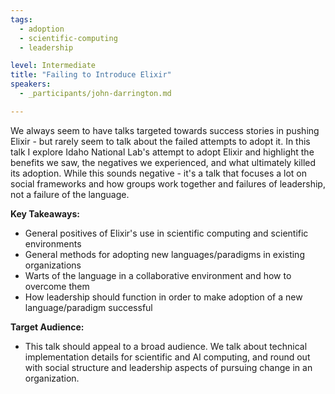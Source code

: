 ```yaml
---
tags: 
  - adoption
  - scientific-computing
  - leadership

level: Intermediate
title: "Failing to Introduce Elixir"
speakers: 
  - _participants/john-darrington.md

---
```

We always seem to have talks targeted towards success stories in pushing Elixir - but rarely seem to talk about the failed attempts to adopt it. In this talk I explore Idaho National Lab's attempt to adopt Elixir and highlight the benefits we saw, the negatives we experienced, and what ultimately killed its adoption. While this sounds negative - it's a talk that focuses a lot on social frameworks and how groups work together and failures of leadership, not a failure of the language.

**Key Takeaways:**

- General positives of Elixir's use in scientific computing and scientific environments
- General methods for adopting new languages/paradigms in existing organizations
- Warts of the language in a collaborative environment and how to overcome them
- How leadership should function in order to make adoption of a new language/paradigm successful

**Target Audience:**

- This talk should appeal to a broad audience. We talk about technical implementation details for scientific and AI computing, and round out with social structure and leadership aspects of pursuing change in an organization.
